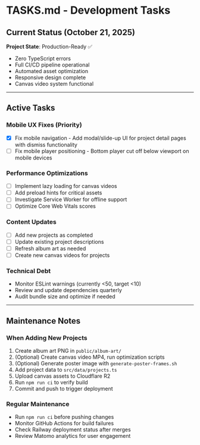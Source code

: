 # TASKS.md - Development Tasks

## Current Status (October 21, 2025)

**Project State**: Production-Ready ✅
- Zero TypeScript errors
- Full CI/CD pipeline operational
- Automated asset optimization
- Responsive design complete
- Canvas video system functional

---

## Active Tasks

### Mobile UX Fixes (Priority)
- [x] Fix mobile navigation - Add modal/slide-up UI for project detail pages with dismiss functionality
- [ ] Fix mobile player positioning - Bottom player cut off below viewport on mobile devices

### Performance Optimizations
- [ ] Implement lazy loading for canvas videos
- [ ] Add preload hints for critical assets
- [ ] Investigate Service Worker for offline support
- [ ] Optimize Core Web Vitals scores

### Content Updates
- [ ] Add new projects as completed
- [ ] Update existing project descriptions
- [ ] Refresh album art as needed
- [ ] Create new canvas videos for projects

### Technical Debt
- Monitor ESLint warnings (currently <50, target <10)
- Review and update dependencies quarterly
- Audit bundle size and optimize if needed

---

## Maintenance Notes

### When Adding New Projects
1. Create album art PNG in `public/album-art/`
2. (Optional) Create canvas video MP4, run optimization scripts
3. (Optional) Generate poster image with `generate-poster-frames.sh`
4. Add project data to `src/data/projects.ts`
5. Upload canvas assets to Cloudflare R2
6. Run `npm run ci` to verify build
7. Commit and push to trigger deployment

### Regular Maintenance
- Run `npm run ci` before pushing changes
- Monitor GitHub Actions for build failures
- Check Railway deployment status after merges
- Review Matomo analytics for user engagement
